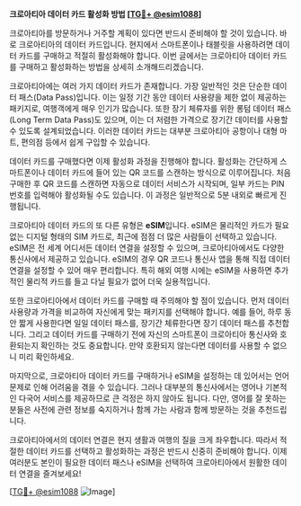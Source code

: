 **크로아티아 데이터 카드 활성화 방법 [[TG💪+ @esim1088](https://t.me/s/esim1088)]**

크로아티아를 방문하거나 거주할 계획이 있다면 반드시 준비해야 할 것이 있습니다. 바로 크로아티아의 데이터 카드입니다. 현지에서 스마트폰이나 태블릿을 사용하려면 데이터 카드를 구매하고 적절히 활성화해야 합니다. 이번 글에서는 크로아티아 데이터 카드를 구매하고 활성화하는 방법을 상세히 소개해드리겠습니다.

크로아티아에는 여러 가지 데이터 카드가 존재합니다. 가장 일반적인 것은 단순한 데이터 패스(Data Pass)입니다. 이는 일정 기간 동안 데이터 사용량을 제한 없이 제공하는 패키지로, 여행객에게 매우 인기가 많습니다. 또한 장기 체류자를 위한 롱텀 데이터 패스(Long Term Data Pass)도 있으며, 이는 더 저렴한 가격으로 장기간 데이터를 사용할 수 있도록 설계되었습니다. 이러한 데이터 카드는 대부분 크로아티아 공항이나 대형 마트, 편의점 등에서 쉽게 구입할 수 있습니다.

데이터 카드를 구매했다면 이제 활성화 과정을 진행해야 합니다. 활성화는 간단하게 스마트폰이나 데이터 카드에 들어 있는 QR 코드를 스캔하는 방식으로 이루어집니다. 처음 구매한 후 QR 코드를 스캔하면 자동으로 데이터 서비스가 시작되며, 일부 카드는 PIN 번호를 입력해야 활성화될 수도 있습니다. 이 과정은 일반적으로 5분 내외로 빠르게 진행됩니다.

크로아티아 데이터 카드의 또 다른 유형은 **eSIM**입니다. eSIM은 물리적인 카드가 필요 없는 디지털 형태의 SIM 카드로, 최근에 점점 더 많은 사람들이 선택하고 있습니다. eSIM은 전 세계 어디서든 데이터 연결을 설정할 수 있으며, 크로아티아에서도 다양한 통신사에서 제공하고 있습니다. eSIM의 경우 QR 코드나 통신사 앱을 통해 직접 데이터 연결을 설정할 수 있어 매우 편리합니다. 특히 해외 여행 시에는 eSIM을 사용하면 추가적인 물리적 카드를 들고 다닐 필요가 없어 더욱 실용적입니다.

또한 크로아티아에서 데이터 카드를 구매할 때 주의해야 할 점이 있습니다. 먼저 데이터 사용량과 가격을 비교하여 자신에게 맞는 패키지를 선택해야 합니다. 예를 들어, 하루 동안 짧게 사용한다면 일일 데이터 패스를, 장기간 체류한다면 장기 데이터 패스를 추천합니다. 그리고 데이터 카드를 구매하기 전에 자신의 스마트폰이 크로아티아 통신사와 호환되는지 확인하는 것도 중요합니다. 만약 호환되지 않는다면 데이터를 사용할 수 없으니 미리 확인하세요.

마지막으로, 크로아티아 데이터 카드를 구매하거나 eSIM을 설정하는 데 있어서는 언어 문제로 인해 어려움을 겪을 수 있습니다. 그러나 대부분의 통신사에서는 영어나 기본적인 다국어 서비스를 제공하므로 큰 걱정은 하지 않아도 됩니다. 다만, 영어를 잘 못하는 분들은 사전에 관련 정보를 숙지하거나 함께 가는 사람과 함께 방문하는 것을 추천드립니다.

크로아티아에서의 데이터 연결은 현지 생활과 여행의 질을 크게 좌우합니다. 따라서 적절한 데이터 카드를 선택하고 활성화하는 과정은 반드시 신중히 준비해야 합니다. 이제 여러분도 본인이 필요한 데이터 패스나 eSIM을 선택하여 크로아티아에서 원활한 데이터 연결을 즐겨보세요! 

[[TG💪+ @esim1088](https://t.me/s/esim1088) ![Image](https://i.postimg.cc/Y0z9fWf4/image.png)]